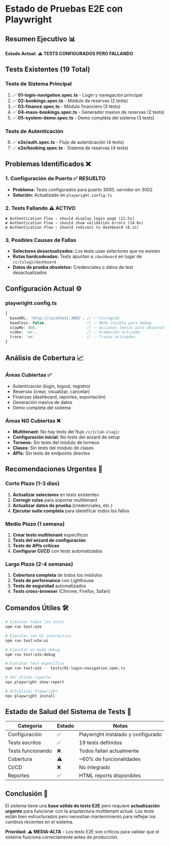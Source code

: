 # Estado de Pruebas E2E con Playwright

## Resumen Ejecutivo 📊

**Estado Actual:** ⚠️ **TESTS CONFIGURADOS PERO FALLANDO**

## Tests Existentes (19 Total)

### Tests de Sistema Principal
1. ✅ **01-login-navigation.spec.ts** - Login y navegación principal
2. ✅ **02-bookings.spec.ts** - Módulo de reservas (2 tests)
3. ✅ **03-finance.spec.ts** - Módulo financiero (3 tests)
4. ✅ **04-mass-bookings.spec.ts** - Generador masivo de reservas (2 tests)
5. ✅ **05-system-demo.spec.ts** - Demo completa del sistema (3 tests)

### Tests de Autenticación
6. ✅ **e2e/auth.spec.ts** - Flujo de autenticación (4 tests)
7. ✅ **e2e/booking.spec.ts** - Sistema de reservas (4 tests)

## Problemas Identificados ❌

### 1. Configuración de Puerto ✅ **RESUELTO**
- **Problema:** Tests configurados para puerto 3000, servidor en 3002
- **Solución:** Actualizado en `playwright.config.ts`

### 2. Tests Fallando ⚠️ **ACTIVO**
```
✘ Authentication Flow › should display login page (12.5s)
✘ Authentication Flow › should show validation errors (14.0s) 
✘ Authentication Flow › should redirect to dashboard (8.1s)
```

### 3. Posibles Causas de Fallas
- **Selectores desactualizados:** Los tests usan selectores que no existen
- **Rutas hardcodeadas:** Tests apuntan a `/dashboard` en lugar de `/c/{slug}/dashboard`
- **Datos de prueba obsoletos:** Credenciales o datos de test desactualizados

## Configuración Actual ⚙️

### playwright.config.ts
```typescript
{
  baseURL: 'http://localhost:3002', // ✅ Corregido
  headless: false,                  // ✅ Modo visible para debug
  slowMo: 800,                      // ✅ Acciones lentas para observar
  video: 'on',                      // ✅ Grabación activada
  trace: 'on'                       // ✅ Trazas activadas
}
```

## Análisis de Cobertura 📈

### Áreas Cubiertas ✅
- Autenticación (login, logout, registro)
- Reservas (crear, visualizar, cancelar)
- Finanzas (dashboard, reportes, exportación)
- Generación masiva de datos
- Demo completa del sistema

### Áreas NO Cubiertas ❌
- **Multitenant:** No hay tests del flujo `/c/{club-slug}/`
- **Configuración inicial:** No tests del wizard de setup
- **Torneos:** Sin tests del módulo de torneos
- **Clases:** Sin tests del módulo de clases
- **APIs:** Sin tests de endpoints directos

## Recomendaciones Urgentes 🚨

### Corto Plazo (1-3 días)
1. **Actualizar selectores** en tests existentes
2. **Corregir rutas** para soportar multitenant
3. **Actualizar datos de prueba** (credenciales, etc.)
4. **Ejecutar suite completa** para identificar todos los fallos

### Medio Plazo (1 semana)
1. **Crear tests multitenant** específicos
2. **Tests del wizard de configuración**
3. **Tests de APIs críticas**
4. **Configurar CI/CD** con tests automatizados

### Largo Plazo (2-4 semanas)
1. **Cobertura completa** de todos los módulos
2. **Tests de performance** con Lighthouse
3. **Tests de seguridad** automatizados
4. **Tests cross-browser** (Chrome, Firefox, Safari)

## Comandos Útiles 🛠️

```bash
# Ejecutar todos los tests
npm run test:e2e

# Ejecutar con UI interactiva
npm run test:e2e:ui

# Ejecutar en modo debug
npm run test:e2e:debug

# Ejecutar test específico
npm run test:e2e -- tests/01-login-navigation.spec.ts

# Ver último reporte
npx playwright show-report

# Actualizar Playwright
npx playwright install
```

## Estado de Salud del Sistema de Tests 🏥

| Categoría | Estado | Notas |
|-----------|--------|-------|
| Configuración | ✅ | Playwright instalado y configurado |
| Tests escritos | ✅ | 19 tests definidos |
| Tests funcionando | ❌ | Todos fallan actualmente |
| Cobertura | ⚠️ | ~60% de funcionalidades |
| CI/CD | ❌ | No integrado |
| Reportes | ✅ | HTML reports disponibles |

## Conclusión 📝

El sistema tiene una **base sólida de tests E2E** pero requiere **actualización urgente** para funcionar con la arquitectura multitenant actual. Los tests están bien estructurados pero necesitan mantenimiento para reflejar los cambios recientes en el sistema.

**Prioridad:** ⚠️ **MEDIA-ALTA** - Los tests E2E son críticos para validar que el sistema funciona correctamente antes de producción.